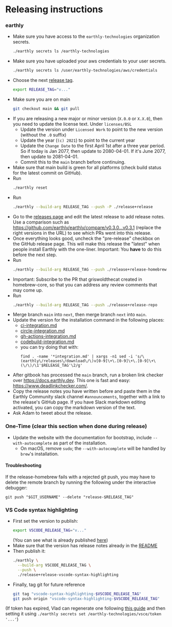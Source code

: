 # Releasing instructions

### earthly
* Make sure you have access to the `earthly-technologies` organization secrets.
  ```bash
  ./earthly secrets ls /earthly-technologies
  ```
* Make sure you have uploaded your aws credentials to your user secrets.
  ```bash
  ./earthly secrets ls /user/earthly-technologies/aws/credentials
  ```
* Choose the next [release tag](https://github.com/earthly/earthly/releases).
  ```bash
  export RELEASE_TAG="v..."
  ```
* Make sure you are on main
  ```bash
  git checkout main && git pull
  ```
* If you are releasing a new major or minor version (`X.0.0` or `X.X.0`), then you need to update the license text. Under `licenses/BSL`
  * Update the version under `Licensed Work` to point to the new version (without the `.0` suffix)
  * Update the year (`(c) 2021`) to point to the current year
  * Update the `Change Date` to the first April 1st after a three year period. So if today is Jan 2077, then update to 2080-04-01. If it's June 2077, then update to 2081-04-01.
  * Commit this to the `main` branch before continuing.
* Make sure that main build is green for all platforms (check build status for the latest commit on GitHub).
* Run
  ```bash
  ./earthly reset
  ```
* Run
  ```bash
  ./earthly --build-arg RELEASE_TAG --push -P ./release+release
  ```
* Go to the [releases page](https://github.com/earthly/earthly/releases) and edit the latest release to add release notes. Use a comparison such as https://github.com/earthly/earthly/compare/v0.3.0...v0.3.1 (replace the right versions in the URL) to see which PRs went into this release.
* Once everything looks good, uncheck the "pre-release" checkbox on the GitHub release page. This will make this release the "latest" when people install Earthly with the one-liner. Important: You **have** to do this before the next step.
* Run
  ```bash
  ./earthly --build-arg RELEASE_TAG --push ./release+release-homebrew
  ```
* Important: Subscribe to the PR that griswoldthecat created in homebrew-core, so that you can address any review comments that may come up.
* Run
  ```bash
  ./earthly --build-arg RELEASE_TAG --push ./release+release-repo
  ```
* Merge branch `main` into `next`, then merge branch `next` into `main`.
* Update the version for the installation command in the following places:
  * [ci-integration.md](../docs/ci-integration.md)
  * [circle-integration.md](../docs/ci-examples/circle-integration.md)
  * [gh-actions-integration.md](../docs/ci-examples/gh-actions-integration.md)
  * [codebuild-integration.md](../docs/ci-examples/codebuild-integration.md)
  * you can try doing that with:
    ```
    find . -name '*integration.md' | xargs -n1 sed -i 's/\(earthly\/releases\/download\/\)v[0-9]\+\.[0-9]\+\.[0-9]\+\(\/\)/\1'$RELEASE_TAG'\2/g'
    ```
* After gitbook has processed the `main` branch, run a broken link checker over https://docs.earthly.dev. This one is fast and easy: https://www.deadlinkchecker.com/.
* Copy the release notes you have written before and paste them in the Earthly Community slack channel `#announcements`, together with a link to the release's GitHub page. If you have Slack markdown editing activated, you can copy the markdown version of the text.
* Ask Adam to tweet about the release.

### One-Time (clear this section when done during release)

* Update the website with the documentation for bootstrap, include `--with-autocomplete` as part of the installation.
  * On macOS, remove `sudo`; the `--with-autocomplete` will be handled by `brew`'s installation.

#### Troubleshooting

If the release-homebrew fails with a rejected git push, you may have to delete the remote branch by running the following under the interactive debugger:

    git push "$GIT_USERNAME" --delete "release-$RELEASE_TAG"

### VS Code syntax highlighting

* First set the version to publish:
  ```bash
  export VSCODE_RELEASE_TAG="v..."
  ```
  (You can see what is already published [here](https://marketplace.visualstudio.com/items?itemName=earthly.earthfile-syntax-highlighting))
* Make sure that the version has release notes already in the [README](../contrib/earthfile-syntax-highlighting/README.md)
* Then publish it:
  ```bash
  ./earthly \
    --build-arg VSCODE_RELEASE_TAG \
    --push \
    ./release+release-vscode-syntax-highlighting
  ```
* Finally, tag git for future reference
  ```bash
  git tag "vscode-syntax-highlighting-$VSCODE_RELEASE_TAG"
  git push origin "vscode-syntax-highlighting-$VSCODE_RELEASE_TAG"
  ```

(If token has expired, Vlad can regenerate one following [this guide](https://code.visualstudio.com/api/working-with-extensions/publishing-extension#get-a-personal-access-token) and then setting it using `./earthly secrets set /earthly-technologies/vsce/token '...'`)
